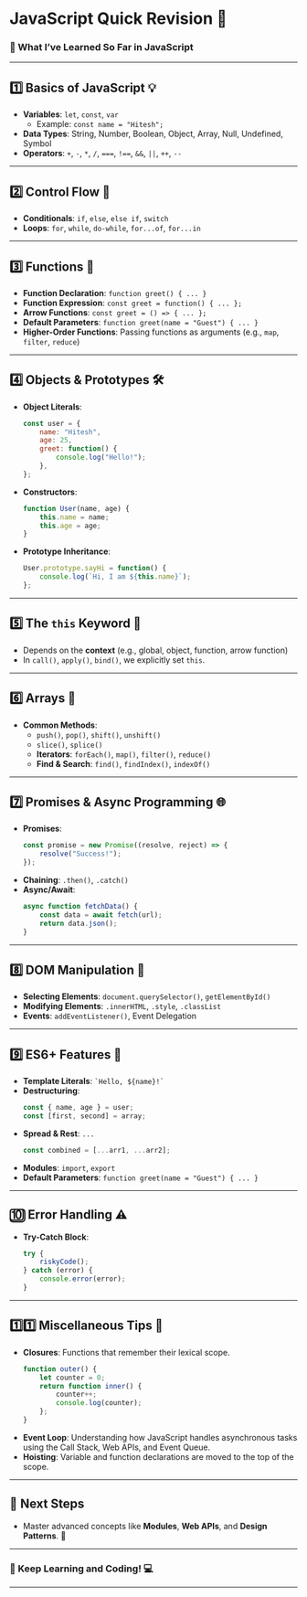 # **JavaScript Quick Revision 🚀**

### **🌟 What I’ve Learned So Far in JavaScript**

---

## **1️⃣ Basics of JavaScript 💡**
- **Variables**: `let`, `const`, `var`
  - Example: `const name = "Hitesh";`
- **Data Types**: String, Number, Boolean, Object, Array, Null, Undefined, Symbol
- **Operators**: `+`, `-`, `*`, `/`, `===`, `!==`, `&&`, `||`, `++`, `--`

---

## **2️⃣ Control Flow 🌉**
- **Conditionals**: `if`, `else`, `else if`, `switch`
- **Loops**: `for`, `while`, `do-while`, `for...of`, `for...in`

---

## **3️⃣ Functions 📜**
- **Function Declaration**: `function greet() { ... }`
- **Function Expression**: `const greet = function() { ... };`
- **Arrow Functions**: `const greet = () => { ... };`
- **Default Parameters**: `function greet(name = "Guest") { ... }`
- **Higher-Order Functions**: Passing functions as arguments (e.g., `map`, `filter`, `reduce`)

---

## **4️⃣ Objects & Prototypes 🛠️**
- **Object Literals**:
  ```javascript
  const user = {
      name: "Hitesh",
      age: 25,
      greet: function() {
          console.log("Hello!");
      },
  };
  ```
- **Constructors**:
  ```javascript
  function User(name, age) {
      this.name = name;
      this.age = age;
  }
  ```
- **Prototype Inheritance**:
  ```javascript
  User.prototype.sayHi = function() {
      console.log(`Hi, I am ${this.name}`);
  };
  ```

---

## **5️⃣ The `this` Keyword 🎯**
- Depends on the **context** (e.g., global, object, function, arrow function)
- In `call()`, `apply()`, `bind()`, we explicitly set `this`.

---

## **6️⃣ Arrays 🎉**
- **Common Methods**:
  - `push()`, `pop()`, `shift()`, `unshift()`
  - `slice()`, `splice()`
  - **Iterators**: `forEach()`, `map()`, `filter()`, `reduce()`
  - **Find & Search**: `find()`, `findIndex()`, `indexOf()`

---

## **7️⃣ Promises & Async Programming 🌐**
- **Promises**:
  ```javascript
  const promise = new Promise((resolve, reject) => {
      resolve("Success!");
  });
  ```
- **Chaining**: `.then()`, `.catch()`
- **Async/Await**:
  ```javascript
  async function fetchData() {
      const data = await fetch(url);
      return data.json();
  }
  ```

---

## **8️⃣ DOM Manipulation 🌳**
- **Selecting Elements**: `document.querySelector()`, `getElementById()`
- **Modifying Elements**: `.innerHTML`, `.style`, `.classList`
- **Events**: `addEventListener()`, Event Delegation

---

## **9️⃣ ES6+ Features 🌈**
- **Template Literals**: `` `Hello, ${name}!` ``
- **Destructuring**:
  ```javascript
  const { name, age } = user;
  const [first, second] = array;
  ```
- **Spread & Rest**: `...`
  ```javascript
  const combined = [...arr1, ...arr2];
  ```
- **Modules**: `import`, `export`
- **Default Parameters**: `function greet(name = "Guest") { ... }`

---

## **🔟 Error Handling ⚠️**
- **Try-Catch Block**:
  ```javascript
  try {
      riskyCode();
  } catch (error) {
      console.error(error);
  }
  ```

---

## **1️⃣1️⃣ Miscellaneous Tips 🎯**
- **Closures**: Functions that remember their lexical scope.
  ```javascript
  function outer() {
      let counter = 0;
      return function inner() {
          counter++;
          console.log(counter);
      };
  }
  ```
- **Event Loop**: Understanding how JavaScript handles asynchronous tasks using the Call Stack, Web APIs, and Event Queue.
- **Hoisting**: Variable and function declarations are moved to the top of the scope.

---

## **🌟 Next Steps**
- Master advanced concepts like **Modules**, **Web APIs**, and **Design Patterns**. 🚀

---

### **💪 Keep Learning and Coding! 💻**

--- 
